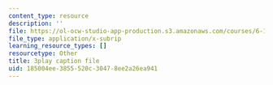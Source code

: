 ```yaml
---
content_type: resource
description: ''
file: https://ol-ocw-studio-app-production.s3.amazonaws.com/courses/6-189-multicore-programming-primer-january-iap-2007/185004ee3855520c30478ee2a26ea941_X3_SfVMyE3k.srt
file_type: application/x-subrip
learning_resource_types: []
resourcetype: Other
title: 3play caption file
uid: 185004ee-3855-520c-3047-8ee2a26ea941
---
```

